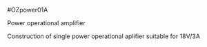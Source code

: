 <!--- PrjInfo ---> <!--- Please remove this line after manually editing --->
<!--- 00a56be08b96043df9e37d6aff7b6990 --->
<!--- Created:20170111-16:38: ---> 
<!--- Author:Mlab: ---> 
<!--- AuthorEmail:mlab@mlab.cz: ---> 
<!--- Tags:imported: ---> 
<!--- Ust:None: ---> 
<!--- Name:OZpower01A: --->
#OZpower01A 
<!--- LongName --->
Power operational amplifier
<!--- ELongName ---> 

<!--- Lead --->
Construction of single power operational aplifier suitable for 18V/3A
<!--- ELead ---> 


​
​
<!--- Description --->
<!--- EDescription --->
<!--- Content --->
<!--- EContent --->
            